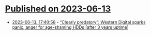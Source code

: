 # [Published on 2023-06-13](index.md)

* [2023-06-13, 17:40:58](https://lobste.rs/s/iudmph/clearly_predatory_western_digital) - [“Clearly predatory”: Western Digital sparks panic, anger for age-shaming HDDs [after 3 years uptime]](https://arstechnica.com/gadgets/2023/06/clearly-predatory-western-digital-sparks-panic-anger-for-age-shaming-hdds/)
